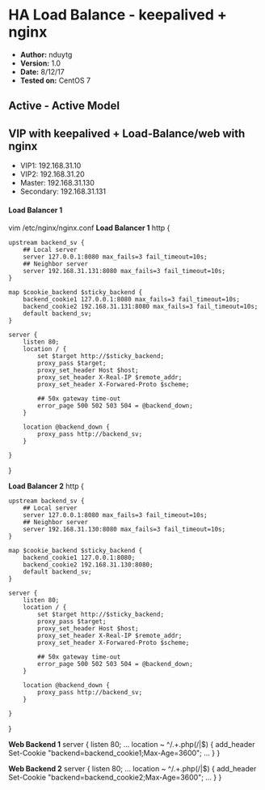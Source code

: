 # HA Load Balance - keepalived + nginx

- **Author:** nduytg
- **Version:** 1.0
- **Date:** 8/12/17
- **Tested on:** CentOS 7

## Active - Active Model
## VIP with keepalived + Load-Balance/web with nginx

- VIP1: 192.168.31.10
- VIP2: 192.168.31.20
- Master: 192.168.31.130
- Secondary: 192.168.31.131

#### Load Balancer 1
vim /etc/nginx/nginx.conf
**Load Balancer 1**
http {

	upstream backend_sv {
		## Local server
		server 127.0.0.1:8080 max_fails=3 fail_timeout=10s;
		## Neighbor server
		server 192.168.31.131:8080 max_fails=3 fail_timeout=10s;
	}

	map $cookie_backend $sticky_backend {
		backend_cookie1 127.0.0.1:8080 max_fails=3 fail_timeout=10s;
		backend_cookie2 192.168.31.131:8080 max_fails=3 fail_timeout=10s;
		default backend_sv;
	}

	server {
		listen 80;
		location / {
			set $target http://$sticky_backend;
			proxy_pass $target;
			proxy_set_header Host $host;
			proxy_set_header X-Real-IP $remote_addr;
			proxy_set_header X-Forwared-Proto $scheme;

			## 50x gateway time-out
			error_page 500 502 503 504 = @backend_down;
		}

		location @backend_down {
			proxy_pass http://backend_sv;
		}

	}
}


**Load Balancer 2**
http {

	upstream backend_sv {
		## Local server
		server 127.0.0.1:8080 max_fails=3 fail_timeout=10s;
		## Neighbor server
		server 192.168.31.130:8080 max_fails=3 fail_timeout=10s;
	}

	map $cookie_backend $sticky_backend {
		backend_cookie1 127.0.0.1:8080;
		backend_cookie2 192.168.31.130:8080;
		default backend_sv;
	}

	server {
		listen 80;
		location / {
			set $target http://$sticky_backend;
			proxy_pass $target;
			proxy_set_header Host $host;
			proxy_set_header X-Real-IP $remote_addr;
			proxy_set_header X-Forwared-Proto $scheme;

			## 50x gateway time-out
			error_page 500 502 503 504 = @backend_down;
		}

		location @backend_down {
			proxy_pass http://backend_sv;
		}

	}
}


**Web Backend 1**
server {
    listen 80;
    ...
    location ~ ^/.+\.php(/|$) {
        add_header Set-Cookie "backend=backend_cookie1;Max-Age=3600";
        ...
    }
}


**Web Backend 2**
server {
    listen 80;
    ...
    location ~ ^/.+\.php(/|$) {
        add_header Set-Cookie "backend=backend_cookie2;Max-Age=3600";
        ...
    }
}

